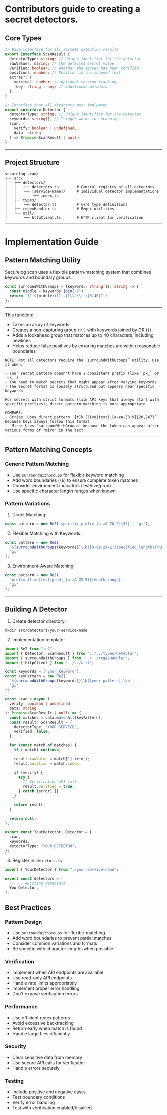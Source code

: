 # Contributors guide to creating a secret detectors.


## Core Types

```ts
// Base interface for all secrets detection results
export interface ScanResult {
  detectorType: string; // Unique identifier for the detector
  rawValue?: string; // The detected secret value
  verified: boolean; // Whether the secret has been verified
  position?: number; // Position in the scanned text
  extras?: {
    version?: number; // Optional version tracking
    [key: string]: any; // Additional metadata
  };
}

// Interface that all detectors must implement
export interface Detector {
  detectorType: string; // Unique identifier for the detector
  keywords: string[]; // Trigger words for scanning
  scan: (
    verify: boolean | undefined,
    data: string
  ) => Promise<ScanResult | null>;
}
```
---

## Project Structure

```text
securelog-scan/
├── src/
│   ├── detectors/
│   │   ├── detectors.ts        # Central registry of all detectors
│   │   └── [service-name]/     # Individual detector implementations
│   │       └── index.ts
│   ├── types/
│   │   └── detector.ts         # Core type definitions
│   ├── regexHandler.ts         # Regex utilities
│   └── util/
│       └── httpClient.ts       # HTTP client for verification
```
---

# Implementation Guide

## Pattern Matching Utility

Securelog scan uses a flexible pattern-matching system that combines keywords and boundary groups.

```ts
const surroundWithGroups = (keywords: string[]): string => {
  const middle = keywords.join("|");
  return `(?:${middle})(?:.|[\\n\\r]){0,40}?`;
};
```
---

This function:

- Takes an array of keywords
- Creates a non-capturing group `(?:)` with keywords joined by OR (`|`)
- Adds a lookahead group that matches up to 40 characters, including newlines
- Helps reduce false positives by ensuring matches are within reasonable boundaries

```text
NOTE: Not all detectors require the `surroundWithGroups` utility. Use it when:

- Your secret pattern doesn't have a consistent prefix (like `pk_` or `sk_`)
- You need to match secrets that might appear after varying keywords
- The secret format is loosely structured but appears near specific keywords

For secrets with strict formats (like API keys that always start with specific prefixes), direct pattern matching is more appropriate.

COMPARE:
- Stripe: Uses direct pattern `[r]k_(live|test)_[a-zA-Z0-9]{20,247}` because keys always follow this format
 - Miro: Uses `surroundWithGroups` because the token can appear after various forms of "miro" in the text
```
---

## Pattern Matching Concepts

### Generic Pattern Matching

- Use `surroundWithGroups` for flexible keyword matching
- Add word boundaries (`\b`) to ensure complete token matches
- Consider environment indicators (test/live/prod)
- Use specific character length ranges when known

### Pattern Variations

1. Direct Matching:

```ts
const pattern = new Re2(`specific_prefix_[a-zA-Z0-9]{32}`, "gi");
```

2. Flexible Matching with Keywords:

```ts
const pattern = new Re2(
  `${surroundWithGroups(keywords)}\\b([0-9a-zA-Z]{specified_length})\\b`,
  "gi"
);
```

3. Environment-Aware Matching:

```ts
const pattern = new Re2(
  `prefix_(live|test|prod)_[a-zA-Z0-9]{length_range}`,
  "gi"
);
```
---

## Building A Detector

1. Create detector directory:

```text
mkdir src/detectors/your-service-name
```

2. Implementation template:

```ts
import Re2 from "re2";
import { Detector, ScanResult } from "../../types/detector";
import { surroundWithGroups } from "../../regexHandler";
import { httpClient } from "../../util";

const keywords = ["your_keyword"];
const keyPattern = new Re2(
  `${surroundWithGroups(keywords)}\\b([your-pattern])\\b`,
  "gi"
);

const scan = async (
  verify: boolean | undefined,
  data: string
): Promise<ScanResult | null> => {
  const matches = data.matchAll(keyPattern);
  const result: ScanResult = {
    detectorType: "YOUR_SERVICE",
    verified: false,
  };

  for (const match of matches) {
    if (!match) continue;

    result.rawValue = match[1].trim();
    result.position = match.index;

    if (verify) {
      try {
        // Verification API call
        result.verified = true;
      } catch (error) {}
    }

    return result;
  }

  return null;
};

export const YourDetector: Detector = {
  scan,
  keywords,
  detectorType: "YOUR_DETECTOR",
};
```
3. Register in `detectors.ts`:

```ts
import { YourDetector } from "./your-service-name";

export const detectors = [
  // ... existing detectors
  YourDetector,
];
```

## Best Practices

### Pattern Design

- Use `surroundWithGroups` for flexible matching
- Add word boundaries to prevent partial matches
- Consider common variations and formats
- Be specific with character lengths when possible

### Verification

- Implement when API endpoints are available
- Use read-only API endpoints
- Handle rate limits appropriately
- Implement proper error handling
- Don't expose verification errors

### Performance

- Use efficient regex patterns
- Avoid excessive backtracking
- Return early when match is found
- Handle large files efficiently

### Security

- Clear sensitive data from memory
- Use secure API calls for verification
- Handle errors securely

### Testing

- Include positive and negative cases
- Test boundary conditions
- Verify error handling
- Test with verification enabled/disabled
